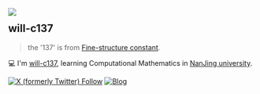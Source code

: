 <a href="#">
<img align="left" src='https://github-readme-stats.vercel.app/api?username=will-c137&show_icons=true&theme=tokyonight'>
</a>  

## will-c137

> the '137' is from [Fine-structure constant](https://en.wikipedia.org/wiki/Fine-structure_constant?useskin=vector).

💻 I'm [will-c137](will-c137.github.io), learning Computational Mathematics in [NanJing university](https://www.nju.edu.cn).

[![X (formerly Twitter) Follow](https://img.shields.io/twitter/follow/willMayday)](https://twitter.com/WillMayday)
[![Blog](https://img.shields.io/badge/blog-@will-c137.svg)](https://will-c137.github.io)

